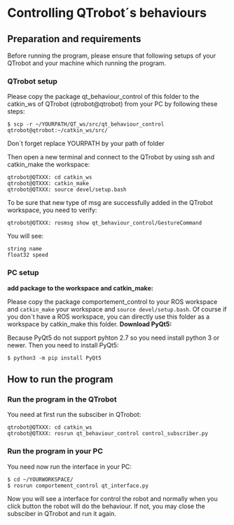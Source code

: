 # Controlling QTrobot´s behaviours

## Preparation and requirements
Before running the program, please ensure that following setups of your QTrobot and your machine which running the program.

### QTrobot setup
Please copy the package qt_behaviour_control of this folder to the catkin_ws of QTrobot (qtrobot@qtrobot) from your PC by following these steps:
```
$ scp -r ~/YOURPATH/QT_ws/src/qt_behaviour_control qtrobot@qtrobot:~/catkin_ws/src/
```
Don´t forget replace YOURPATH by your path of folder

Then open a new terminal and connect to the QTrobot by using ssh and catkin_make the workspace:
```
qtrobot@QTXXX: cd catkin_ws
qtrobot@QTXXX: catkin_make
qtrobot@QTXXX: source devel/setup.bash
```
To be sure that new type of msg are successfully added in the QTrobot workspace, you need to verify:
```
qtrobot@QTXXX: rosmsg show qt_behaviour_control/GestureCommand
```
You will see:
``` 
string name
float32 speed
```

### PC setup
**add package to the workspace and catkin_make:**

Please copy the package comportement_control to your ROS workspace and `catkin_make` your workspace and `source devel/setup.bash`. Of course if you don´t have a ROS workspace, you can directly use this folder as a workspace by catkin_make this folder.
**Download PyQt5:**

Because PyQt5 do not support pyhton 2.7 so you need install python 3 or newer. Then you need to install PyQt5:
``` 
$ python3 -m pip install PyQt5 
```

## How to run the program
### Run the program in the QTrobot
You need at first run the subsciber in QTrobot:
```
qtrobot@QTXXX: cd catkin_ws
qtrobot@QTXXX: rosrun qt_behaviour_control control_subscriber.py
```

### Run the program in your PC
You need now run the interface in your PC:
```
$ cd ~/YOURWORKSPACE/
$ rosrun comportement_control qt_interface.py
```
Now you will see a interface for control the robot and normally when you click button the robot will do the behaviour. If not, you may close the subsciber in QTrobot and run it again.

 
